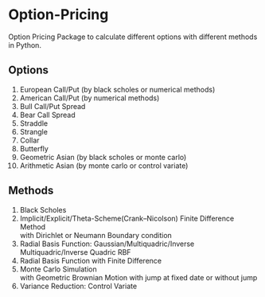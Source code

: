# Option-Pricing
Option Pricing Package to calculate different options with different methods in Python. 

## Options
1. European Call/Put (by black scholes or numerical methods)
2. American Call/Put (by numerical methods)
3. Bull Call/Put Spread
4. Bear Call Spread
5. Straddle
6. Strangle
7. Collar
8. Butterfly
9. Geometric Asian (by black scholes or monte carlo)
10. Arithmetic Asian (by monte carlo or control variate)
  
## Methods
1. Black Scholes
2. Implicit/Explicit/Theta-Scheme(Crank–Nicolson) Finite Difference Method  
   with Dirichlet or Neumann Boundary condition
3. Radial Basis Function: Gaussian/Multiquadric/Inverse Multiquadric/Inverse Quadric RBF
4. Radial Basis Function with Finite Difference
5. Monte Carlo Simulation  
   with Geometric Brownian Motion with jump at fixed date or without jump
6. Variance Reduction: Control Variate
